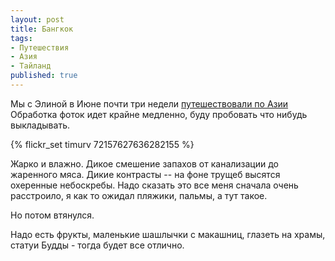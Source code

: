 ```yaml
---
layout: post
title: Бангкок
tags:
- Путешествия
- Азия
- Тайланд
published: true
---
```


Мы с Элиной в Июне почти три недели [путешествовали по Азии](http://www.tripit.com/trip/public/id/88526A341CCF)
Обработка фоток идет крайне медленно, буду пробовать что нибудь выкладывать.

{% flickr_set timurv 72157627636282155 %}

Жарко и влажно. Дикое смешение запахов от канализации до жаренного мяса. Дикие контрасты -- на фоне трущеб высятся охеренные небоскребы.
Надо сказать это все меня сначала очень расстроило, я как то ожидал пляжики, пальмы, а тут такое.

Но потом втянулся.

Надо есть фрукты, маленькие шашлычки с макашниц, глазеть на храмы, статуи Будды - тогда будет все отлично.
